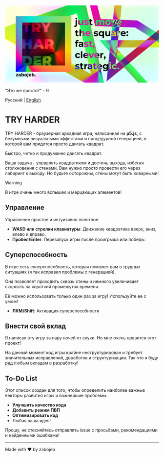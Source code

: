 ![TRY HARDER](banner.png)

"Это же просто?" - Я

Русский | [English](README.md)

# TRY HARDER
TRY HARDER - браузерная аркадная игра, написанная на **p5.js**, с безумными визуальными эффектами и процедурной генерацией, в которой вам придется просто двигать квадрат.

Быстро, четко и продуманно двигать квадрат.

Ваша задача - управлять квадратиком и достичь выхода, избегая столкновения с стенами. Вам нужно просто провести его через лабиринт к выходу.
Но будьте осторожны, стены могут быть коварными!

> [!WARNING]
> В игре очень много вспышек и мерцающих элементов!

## Управление
Управление простое и интуитивно понятное:

- **WASD или стрелки клавиатуры**: Движение квадратика вверх, вниз, влево и вправо.
- **Пробел/Enter**: Перезапуск игры после проигрыша или победы.

## Суперспособность
В игре есть суперспособность, которая поможет вам в трудных ситуациях (я так исправил проблемы с генерацией).

Она позволяет проходить сквозь стены и немного увеличивает скорость на короткий промежуток времени.

Её можно использовать только один раз за игру! Используйте ее с умом!

- **ЛКМ/Shift**: Активация суперспособности

## Внести свой вклад
Я написал эту игру за пару ночей от скуки. Но мне очень нравится этот проект!

На данный момент код игры крайне неструктурирован и требует значительных исправлений, доработок и структуризации.
Так что я буду рад любым вкладам в разработку!

## To-Do List
Этот список создан для того, чтобы определить наиболее важные векторы развития игры и важнейшие проблемы.

- **Улучшить качество кода**
- **Добавить режим ПВП**
- **Оптимизировать код**
- Любая ваша идея!

Прошу, не стесняйтесь отправлять issue с просьбами, рекомендациями и найденными ошибками!

---

Made with ❤️️ by zabojeb
